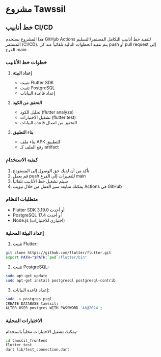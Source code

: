 # مشروع Tawssil

## خط أنابيب CI/CD

هذا المشروع يستخدم GitHub Actions لتنفيذ خط أنابيب التكامل المستمر/التسليم المستمر (CI/CD). يتم تنفيذ الخطوات التالية تلقائياً عند كل push أو pull request إلى الفرع main:

### خطوات خط الأنابيب

1. **إعداد البيئة**
   - تثبيت Flutter SDK
   - تثبيت PostgreSQL
   - إعداد قاعدة البيانات

2. **التحقق من الكود**
   - تحليل الكود (flutter analyze)
   - تشغيل الاختبارات (flutter test)
   - التحقق من اتصال قاعدة البيانات

3. **بناء التطبيق**
   - بناء ملف APK للتطبيق
   - رفع الملف كـ artifact

### كيفية الاستخدام

1. تأكد من أن لديك حق الوصول إلى المستودع
2. قم بعمل push للتغييرات إلى الفرع main
3. سيتم تشغيل خط الأنابيب تلقائياً
4. يمكنك متابعة سير العمل من خلال تبويب Actions في GitHub

### متطلبات النظام

- Flutter SDK 3.19.0 أو أحدث
- PostgreSQL 17.4 أو أحدث
- Node.js (اختياري للاختبارات)

### إعداد البيئة المحلية

1. تثبيت Flutter:
```bash
git clone https://github.com/flutter/flutter.git
export PATH="$PATH:`pwd`/flutter/bin"
```

2. تثبيت PostgreSQL:
```bash
sudo apt-get update
sudo apt-get install postgresql postgresql-contrib
```

3. إعداد قاعدة البيانات:
```bash
sudo -u postgres psql
CREATE DATABASE tawssil;
ALTER USER postgres WITH PASSWORD 'Ab@2024';
```

### الاختبارات المحلية

يمكنك تشغيل الاختبارات محلياً باستخدام:
```bash
cd tawssil_frontend
flutter test
dart lib/test_connection.dart
```